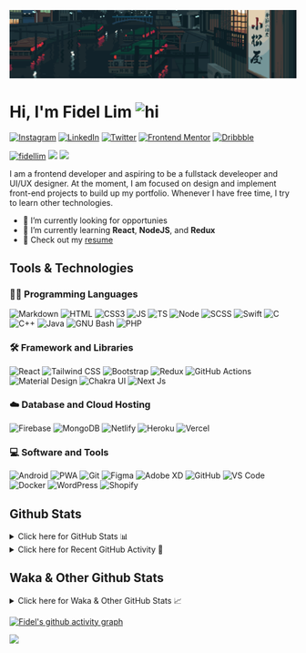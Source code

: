 ![Tokyo Downtown](tokyoDowntown.gif)

# Hi, I'm Fidel Lim <img src="https://user-images.githubusercontent.com/1303154/88677602-1635ba80-d120-11ea-84d8-d263ba5fc3c0.gif" width="28px" alt="hi">

[![Instagram](https://img.shields.io/badge/-Instagram-E4405F?logo=instagram&logoColor=white&style=flat-square)](https://www.instagram.com/_fidel_lim_/)
[![LinkedIn](https://img.shields.io/badge/-LinkedIn-0A66C2?logo=linkedin&style=flat-square)](https://www.linkedin.com/in/fidellim/)
[![Twitter](https://img.shields.io/badge/-Twitter-1DA1F2?logo=twitter&logoColor=white&style=flat-square)](https://twitter.com/fidellim)
[![Frontend Mentor](https://img.shields.io/badge/-Frontend_Mentor-3F54A3?logo=frontendmentor&logoColor=white&style=flat-square)](https://www.frontendmentor.io/profile/fidellim)
[![Dribbble](https://img.shields.io/badge/-Dribbble-EA4C89?logo=dribbble&logoColor=white&style=flat-square)](https://dribbble.com/fidellim)

[<img src="https://komarev.com/ghpvc/?username=fidellim&label=Profile%20views&color=0e75b6&style=flat-square" alt="fidellim" />](https://github.com/fidellim/fidellim)
[<img src="https://img.shields.io/badge/Email-lim.fidel%40gmail.com-orange?style=flat-square&logo=gmail">](mailto:lim.fidel@gmail.com)
[<img src="https://img.shields.io/badge/Personal%20Site-fidellim--portfolio.netlify.app-red?style=flat-square&logo=safari">](https://fidellim-portfolio.netlify.app/)

I am a frontend developer and aspiring to be a fullstack develeoper and UI/UX designer. At the moment, I am focused on design and implement front-end projects to build up my portfolio. Whenever I have free time, I try to learn other technologies.

- 🔭 I’m currently looking for opportunies
- 🌱 I’m currently learning **React**, **NodeJS**, and **Redux**
- 📝 Check out my [resume](https://fidellim-portfolio.netlify.app/Resume)

## Tools & Technologies

### 👨‍💻 Programming Languages

![Markdown](https://img.shields.io/badge/-Markdown-000000?logo=markdown&logoColor=white&style=flat-square)
![HTML](https://img.shields.io/badge/-HTML-E34F26?logo=html5&logoColor=white&style=flat-square)
![CSS3](https://img.shields.io/badge/-CSS-157286?logo=css3&style=flat-square)
![JS](https://img.shields.io/badge/-JavaScript-F7DF1E?logo=javascript&logoColor=black&logoWidth=25&style=flat-square)
![TS](https://img.shields.io/badge/-TypeScript-3178C6?logo=typescript&logoColor=black&logoWidth=25&style=flat-square)
![Node](https://img.shields.io/badge/-NodeJS-F05032?logo=node.js&logoColor=white&style=flat-square)
![SCSS](https://img.shields.io/badge/-SASS-C76494?logo=sass&logoColor=white&logoWidth=25&style=flat-square)
![Swift](https://img.shields.io/badge/-Swift-FA7343?logo=swift&logoColor=white&logoWidth=25&style=flat-square)
![C](https://custom-icon-badges.herokuapp.com/badge/C-03599C.svg?logo=c-in-hexagon&logoColor=white&style=flat-square)
![C++](https://custom-icon-badges.herokuapp.com/badge/C++-CC0000.svg?logo=cpp2&logoColor=white&style=flat-square)
![Java](https://img.shields.io/badge/-Java-007396?logo=java&logoColor=white&logoWidth=25&style=flat-square)
![GNU Bash](https://img.shields.io/badge/-Bash-4EAA25?logo=gnubash&logoColor=white&logoWidth=25&style=flat-square)
![PHP](https://img.shields.io/badge/-PHP-777BB4?logo=php&logoColor=white&logoWidth=25&style=flat-square)

### 🛠️ Framework and Libraries

![React](https://img.shields.io/badge/-React-000000?logo=react&logoColor=61DAFB&style=flat-square)
![Tailwind CSS](https://img.shields.io/badge/-Tailwind_CSS-15B3C0?logo=tailwindcss&logoColor=white&logoWidth=25&style=flat-square)
![Bootstrap](https://img.shields.io/badge/-Bootstrap-7952B3?logo=bootstrap&logoColor=white&logoWidth=25)
![Redux](https://img.shields.io/badge/-Redux-764ABC?logo=redux&logoColor=white&logoWidth=25)
![GitHub Actions](https://img.shields.io/badge/-GitHub_Actions-2088FF?logo=githubactions&logoColor=white&logoWidth=25)
![Material Design](https://img.shields.io/badge/-Material_Design-000?logo=materialdesign&logoColor=757575&logoWidth=25)
![Chakra UI](https://img.shields.io/badge/-Chakra_UI-319795?logo=chakraui&logoColor=fff&logoWidth=25)
![Next Js](https://img.shields.io/badge/-Next_JS-000?logo=next.js&logoColor=fff&logoWidth=25)

### ☁️ Database and Cloud Hosting

![Firebase](https://img.shields.io/badge/-Firebase-F05032?logo=firebase&logoColor=white&style=flat-square)
![MongoDB](https://img.shields.io/badge/-MongoDB-47A248?logo=mongodb&logoColor=white&style=flat-square)
![Netlify](https://img.shields.io/badge/-Netlify-00C7B7?logo=netlify&logoColor=white&style=flat-square)
![Heroku](https://img.shields.io/badge/-Heroku-430098?logo=heroku&logoColor=white&logoWidth=25)
![Vercel](https://img.shields.io/badge/-Vercel-000000?logo=vercel&logoColor=white&style=flat-square)

### 💻 Software and Tools

![Android](https://img.shields.io/badge/-Android-3DDC84?logo=android&logoColor=black&logoWidth=25&style=flat-square)
![PWA](https://img.shields.io/badge/-PWA-550EBE?logo=pwa&logoColor=white&style=flat-square)
![Git](https://img.shields.io/badge/-Git-F05032?logo=git&logoColor=white&style=flat-square)
![Figma](https://img.shields.io/badge/-Figma-F24E1E?logo=figma&logoColor=white&style=flat-square)
![Adobe XD](https://img.shields.io/badge/-Adobe%20XD-FF61F6?logo=adobe%20xd&logoColor=black&logoWidth=25&style=flat-square)
![GitHub](https://img.shields.io/badge/-GitHub-181717?logo=github&style=flat-square)
![VS Code](https://img.shields.io/badge/-VS%20Code-007ACC?logo=visual%20studio%20code&style=flat-square)
![Docker](https://img.shields.io/badge/-Docker-2496ED?logo=docker&logoColor=white&style=flat-square)
![WordPress](https://img.shields.io/badge/-WordPress-21759B?logo=wordpress&logoColor=white&style=flat-square)
![Shopify](https://img.shields.io/badge/-Shopify-7AB55C?logo=shopify&logoColor=white&style=flat-square)

<!-- https://github.com/JaeSeoKim/badge42 -->

<!-- ## 42 Stats

<details>
<summary> Click here for &nbsp;
<img src="https://img.shields.io/badge/-Abu_Dhabi-000000?logo=42&style=flat-square">
</summary> -->

<!-- <img src="https://badge42.herokuapp.com/api/stats/flim?privacyEmail=true">
<img src="https://badge42.herokuapp.com/api/stats/flim?cursus=C%20Piscine&privacyEmail=true"> -->

<!-- [![flim's 42 stats](https://badge42.vercel.app/api/v2/stats/cl1c1a9ce001109mq8crq44uh?cursusId=9)](https://github.com/JaeSeoKim/badge42)
[![flim's 42 stats](https://badge42.vercel.app/api/v2/stats/cl1c1a9ce001109mq8crq44uh?cursusId=21)](https://github.com/JaeSeoKim/badge42) -->

</details>

## Github Stats

<details>
	<summary>
		Click here for GitHub Stats 📊
	</summary>
	<br/>

<img src="https://github-readme-stats.vercel.app/api/top-langs/?username=fidellim&layout=compact&langs_count=8&hide=scss,css,html&theme=dracula&border_color=ff4499" alt="fidellim" />
<img src="https://github-readme-stats.vercel.app/api?username=fidellim&show_icons=true&locale=en&theme=tokyonight&hide_border=true" alt="fidellim" />
<img src="https://github-readme-streak-stats.herokuapp.com?user=fidellim&theme=material-palenight&hide_border=true&date_format=M%20j%5B%2C%20Y%5D" alt="fidellim" />

</details>

<details>
	<summary>
		Click here for Recent GitHub Activity 🚴
	</summary>
	<br/>

<!--RECENT_ACTIVITY:start-->

1. ⭐ Starred [amirshnll/custom-device-emulation-chrome](https://github.com/amirshnll/custom-device-emulation-chrome)
2. 🎉 Merged PR [#32](https://github.com/ObelusFamily/Anythink-Market-pvk6t/pull/32) in [ObelusFamily/Anythink-Market-pvk6t](https://github.com/ObelusFamily/Anythink-Market-pvk6t)
3. 💪 Opened PR [#32](https://github.com/ObelusFamily/Anythink-Market-pvk6t/pull/32) in [ObelusFamily/Anythink-Market-pvk6t](https://github.com/ObelusFamily/Anythink-Market-pvk6t)
4. 🎉 Merged PR [#31](https://github.com/ObelusFamily/Anythink-Market-pvk6t/pull/31) in [ObelusFamily/Anythink-Market-pvk6t](https://github.com/ObelusFamily/Anythink-Market-pvk6t)
5. 💪 Opened PR [#31](https://github.com/ObelusFamily/Anythink-Market-pvk6t/pull/31) in [ObelusFamily/Anythink-Market-pvk6t](https://github.com/ObelusFamily/Anythink-Market-pvk6t)
<!--RECENT_ACTIVITY:end-->

<!--RECENT_ACTIVITY:last_update_end-->

</details>

## Waka & Other Github Stats

<details>
	<summary>
		Click here for Waka & Other GitHub Stats 📈
	</summary>
	<br/>

<!--START_SECTION:waka-->
![Lines of code](https://img.shields.io/badge/From%20Hello%20World%20I%27ve%20Written-749%20Thousand%20lines%20of%20code-blue)

**🐱 My GitHub Data** 

> 🏆 240 Contributions in the Year 2023
 > 
> 📦 187.3 kB Used in GitHub's Storage 
 > 
> 💼 Opted to Hire
 > 
> 📜 86 Public Repositories 
 > 
> 🔑 0 Private Repositories  
 > 
**I'm a Night 🦉** 

```text
🌞 Morning    68 commits     █░░░░░░░░░░░░░░░░░░░░░░░░   6.24% 
🌆 Daytime    357 commits    ████████░░░░░░░░░░░░░░░░░   32.78% 
🌃 Evening    468 commits    ██████████░░░░░░░░░░░░░░░   42.98% 
🌙 Night      196 commits    ████░░░░░░░░░░░░░░░░░░░░░   18.0%

```
📅 **I'm Most Productive on Sunday** 

```text
Monday       124 commits    ██░░░░░░░░░░░░░░░░░░░░░░░   11.39% 
Tuesday      149 commits    ███░░░░░░░░░░░░░░░░░░░░░░   13.68% 
Wednesday    154 commits    ███░░░░░░░░░░░░░░░░░░░░░░   14.14% 
Thursday     213 commits    █████░░░░░░░░░░░░░░░░░░░░   19.56% 
Friday       78 commits     █░░░░░░░░░░░░░░░░░░░░░░░░   7.16% 
Saturday     157 commits    ███░░░░░░░░░░░░░░░░░░░░░░   14.42% 
Sunday       214 commits    █████░░░░░░░░░░░░░░░░░░░░   19.65%

```


📊 **This Week I Spent My Time On** 

```text
⌚︎ Time Zone: Asia/Dubai

💬 Programming Languages: 
JavaScript               1 hr 28 mins        ██████████░░░░░░░░░░░░░░░   42.81% 
Liquid                   1 hr 9 mins         ████████░░░░░░░░░░░░░░░░░   33.38% 
PHP                      49 mins             ██████░░░░░░░░░░░░░░░░░░░   23.7% 
JSON                     0 secs              ░░░░░░░░░░░░░░░░░░░░░░░░░   0.12%

🔥 Editors: 
VS Code                  3 hrs 26 mins       █████████████████████████   100.0%

🐱‍💻 Projects: 
Ogalala World 14FEB2023-11 hr 35 mins        ███████████░░░░░░░░░░░░░░   46.35% 
i4asiacorp               49 mins             ██████░░░░░░░░░░░░░░░░░░░   23.82% 
modern_shanghai__15FEB20235 mins             ████░░░░░░░░░░░░░░░░░░░░░   17.11% 
theme_export__ogalala-wor22 mins             ██░░░░░░░░░░░░░░░░░░░░░░░   10.84% 
Collezione-C2-15FEB2023-03 mins              ░░░░░░░░░░░░░░░░░░░░░░░░░   1.89%

💻 Operating System: 
Windows                  3 hrs 26 mins       █████████████████████████   100.0%

```

**I Mostly Code in JavaScript** 

```text
JavaScript               28 repos            █████████░░░░░░░░░░░░░░░░   38.36% 
SCSS                     17 repos            █████░░░░░░░░░░░░░░░░░░░░   23.29% 
HTML                     11 repos            ███░░░░░░░░░░░░░░░░░░░░░░   15.07% 
CSS                      7 repos             ██░░░░░░░░░░░░░░░░░░░░░░░   9.59% 
C                        4 repos             █░░░░░░░░░░░░░░░░░░░░░░░░   5.48%

```



 Last Updated on 20/02/2023 01:52:31 UTC
<!--END_SECTION:waka-->

</details>

[![Fidel's github activity graph](https://github-readme-activity-graph.cyclic.app/graph?username=fidellim&theme=material-palenight&hide_border=true)](https://github.com/ashutosh00710/github-readme-activity-graph)

<img src="https://capsule-render.vercel.app/api?type=waving&color=gradient&height=80&section=footer"/>
